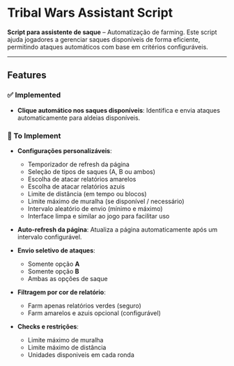 # Tribal Wars Assistant Script

**Script para assistente de saque** – Automatização de farming. Este script ajuda jogadores a gerenciar saques disponíveis de forma eficiente, permitindo ataques automáticos com base em critérios configuráveis.

---

## Features

### ✅ Implemented
- **Clique automático nos saques disponíveis**: Identifica e envia ataques automaticamente para aldeias disponíveis.
### 🚧 To Implement
- **Configurações personalizáveis**:
  - Temporizador de refresh da página
  - Seleção de tipos de saques (A, B ou ambos)
  - Escolha de atacar relatórios amarelos
  - Escolha de atacar relatórios azuis
  - Limite de distância (em tempo ou blocos)
  - Limite máximo de muralha (se disponível / necessário)
  - Intervalo aleatório de envio (mínimo e máximo)
  - Interface limpa e similar ao jogo para facilitar uso

- **Auto-refresh da página**: Atualiza a página automaticamente após um intervalo configurável.

- **Envio seletivo de ataques**:
  - Somente opção **A**
  - Somente opção **B**
  - Ambas as opções de saque
- **Filtragem por cor de relatório**:
  - Farm apenas relatórios verdes (seguro)
  - Farm amarelos e azuis opcional (configurável)


- **Checks e restrições**:
  - Limite máximo de muralha
  - Limite máximo de distância
  - Unidades disponiveis em cada ronda
